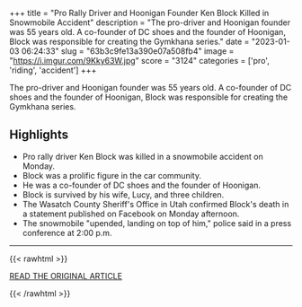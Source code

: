 +++
title = "Pro Rally Driver and Hoonigan Founder Ken Block Killed in Snowmobile Accident"
description = "The pro-driver and Hoonigan founder was 55 years old. A co-founder of DC shoes and the founder of Hoonigan, Block was responsible for creating the Gymkhana series."
date = "2023-01-03 06:24:33"
slug = "63b3c9fe13a390e07a508fb4"
image = "https://i.imgur.com/9Kky63W.jpg"
score = "3124"
categories = ['pro', 'riding', 'accident']
+++

The pro-driver and Hoonigan founder was 55 years old. A co-founder of DC shoes and the founder of Hoonigan, Block was responsible for creating the Gymkhana series.

## Highlights

- Pro rally driver Ken Block was killed in a snowmobile accident on Monday.
- Block was a prolific figure in the car community.
- He was a co-founder of DC shoes and the founder of Hoonigan.
- Block is survived by his wife, Lucy, and three children.
- The Wasatch County Sheriff's Office in Utah confirmed Block's death in a statement published on Facebook on Monday afternoon.
- The snowmobile "upended, landing on top of him," police said in a press conference at 2:00 p.m.

---

{{< rawhtml >}}
  <p class="article-category">
    <a target="_blank" href="https://www.roadandtrack.com/news/a42381041/ken-block-dead/?utm_medium=social-media&amp;utm_source=facebook&amp;utm_campaign=socialflowR%26T&amp;fbclid=IwAR1BTbVhqWGoFtcRJQJT-RD9XK6ttrBlDye8zLW-LMN73whilT0pPOaBBOE&amp;mibextid=Zxz2cZ">READ THE ORIGINAL ARTICLE</a>
  </p>
{{< /rawhtml >}}
